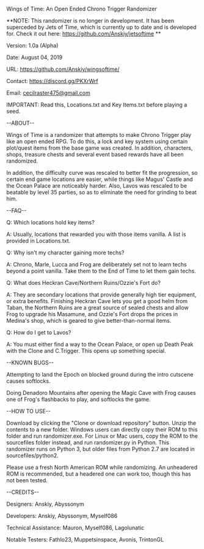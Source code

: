 Wings of Time: An Open Ended Chrono Trigger Randomizer

**NOTE: This randomizer is no longer in development. It has been superceded by Jets of Time, which is currently up to date and is developed for. Check it out here: https://github.com/Anskiy/jetsoftime **

Version: 1.0a (Alpha)

Date: August 04, 2019

URL: https://github.com/Anskiy/wingsoftime/

Contact: https://discord.gg/PKXrWrf
         
Email:   cecilraster475@gmail.com

IMPORTANT: Read this, Locations.txt and Key Items.txt before playing a seed.

--ABOUT--

Wings of Time is a randomizer that attempts to make Chrono Trigger play like an open ended RPG. To do this, a lock and key system using certain
plot/quest items from the base game was created. In addition, characters, shops, treasure chests and several event based rewards have all been randomized.

In addition, the difficulty curve was rescaled to better fit the progression, so certain end game locations are easier, while things like Magus'
Castle and the Ocean Palace are noticeably harder. Also, Lavos was rescaled to be beatable by level 35 parties, so as to eliminate the need for
grinding to beat him.

--FAQ--

Q: Which locations hold key items?

A: Usually, locations that rewarded you with those items vanilla. A list is provided in Locations.txt.

Q: Why isn't my character gaining more techs?

A: Chrono, Marle, Lucca and Frog are deliberately set not to learn techs beyond a point vanilla. Take them to the End of Time to let them gain techs.

Q: What does Heckran Cave/Northern Ruins/Ozzie's Fort do?

A: They are secondary locations that provide generally high tier equipment, or extra benefits. Finishing Heckran Cave lets you get a good helm 
from Taban, the Northern Ruins are a great source of sealed chests and allow Frog to upgrade his Masamune, and Ozzie's Fort drops the prices in
Medina's shop, which is geared to give better-than-normal items.

Q: How do I get to Lavos?

A: You must either find a way to the Ocean Palace, or open up Death Peak with the Clone and C.Trigger. This opens up something special.

--KNOWN BUGS--

Attempting to land the Epoch on blocked ground during the intro cutscene causes softlocks.

Doing Denadoro Mountains after opening the Magic Cave with Frog causes one of Frog's flashbacks to play, and softlocks
the game.

--HOW TO USE--

Download by clicking the "Clone or download repository" button. Unzip the contents to a new folder. Windows users can directly copy their ROM
to this folder and run randomizer.exe. For Linux or Mac users, copy the ROM to the sourcefiles folder instead, and run randomizer.py in Python.
This randomizer runs on Python 3, but older files from Python 2.7 are located in sourcefiles/python2.

Please use a fresh North American ROM while randomizing. An unheadered ROM is recommended, but a headered one can work too, though this has not
been tested.

--CREDITS--

Designers: Anskiy, Abyssonym

Developers: Anskiy, Abyssonym, Myself086

Technical Assistance: Mauron, Myself086, Lagolunatic

Notable Testers: Fathlo23, Muppetsinspace, Avonis, TrintonGL
